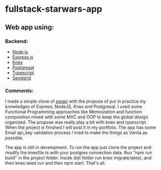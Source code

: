 # fullstack-starwars-app
## Web app using: 
### Backend: 
  * [Node js](https://nodejs.org/en/) 
  * [Express js](https://expressjs.com/) 
  * [Knex](http://knexjs.org/)
  * [Postgresql](https://www.postgresql.org/)
  * [Typescript](https://www.typescriptlang.org/)
  * [Sendgrid](https://sendgrid.com/)


### Comments:

 I made a simple clone of [swapi](https://swapi.co/api/) with the propose of put in practice my knowledges of Express, NodeJS, Knex and Postgresql. I used some Functional Programming approaches like Memoization and function composition mixed with some MVC and OOP to keep the global design organized. The propose was really play a bit with knex and typescript. When the project is finished I will post it in my portfolio.
 The app has some Email api_key validation process 
 I tried to make the things as Vanila as possible.  
 
The app is still in development. 
 To run the app just clone the project and modify the knexfile.ts with your postgres connection data. 
 Run "npm run build" in the project folder. Inside dist folder run knex migrate:latest, and then knex:seed run and then npm start. That's all.
 
